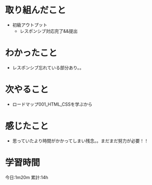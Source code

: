 # 取り組んだこと
  - 初級アウトプット
    - レスポンシブ対応完了&&提出

# わかったこと
- レスポンシブ忘れている部分あり。。

# 次やること
- ロードマップ001_HTML_CSSを学ぶから

# 感じたこと
- 思っていたより時間がかかってしまい残念。。まだまだ努力が必要！！

# 学習時間
今日:1m20m
累計:14h